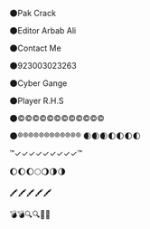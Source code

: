 🌑Pak Crack

🌑Editor Arbab Ali

🌑Contact Me

🌑923003023263

🌑Cyber Gange 

🌑Player R.H.S

🌑©©©©©©©©©©©©

🌑®®®®®®®®®®®®
🌒🌒🌒🌓🌓🌓🌓

™✓✓✓✓✓✓✓✓✓™

🌔🌔🌔🌕🌖🌗🌗

🖍️🖍️🖍️🖍️🖍️

💣💣🔍🔍🔎🔎 
